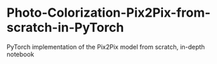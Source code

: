 # Photo-Colorization-Pix2Pix-from-scratch-in-PyTorch
PyTorch implementation of the Pix2Pix model from scratch, in-depth notebook
